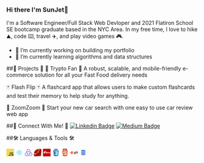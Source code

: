 ### Hi there I'm SunJet👋

I'm a Software Engineer/Full Stack Web Devloper and 2021 Flatiron School SE bootcamp graduate based in the NYC Area. In my free time, I love to hike ⛰️, code ⌨️, travel ✈️, and play video games 🎮.

- 🔭 I’m currently working on building my portfolio
- 🌱 I’m currently learning algorithms and data structures

##🎨 Projects 🎨
🍔 Trypto Fan 🍔
A robust, scalable, and mobile-friendly e-commerce solution for all your Fast Food delivery needs

🃏 Flash Flip 🃏
A flashcard app that allows users to make custom flashcards and test their memory to help study for anything. 

🚗 ZoomZoom 🚗
Start your new car search with one easy to use car review web app 

##🤝 Connect With Me! 🤝
[![Linkedin Badge](https://img.shields.io/badge/-LinkedIn-blue?style=flat&logo=Linkedin&logoColor=white&link=https://www.linkedin.com/in/sunjetliu/)](https://www.linkedin.com/in/sunjetliu/)
[![Medium Badge](https://img.shields.io/badge/-Medium-black?style=flat&logo=Medium&logoColor=white&link=https://sunjetliu.medium.com//)](https://sunjetliu.medium.com/)

##🛠 Languages & Tools 🛠

<code><img height="20" src="https://raw.githubusercontent.com/github/explore/80688e429a7d4ef2fca1e82350fe8e3517d3494d/topics/javascript/javascript.png"></code>
<code><img height="20" src="https://raw.githubusercontent.com/github/explore/80688e429a7d4ef2fca1e82350fe8e3517d3494d/topics/react/react.png"></code>
<code><img height="20" src="https://raw.githubusercontent.com/github/explore/80688e429a7d4ef2fca1e82350fe8e3517d3494d/topics/redux/redux.png"></code>
<code><img height="20" src="https://raw.githubusercontent.com/github/explore/80688e429a7d4ef2fca1e82350fe8e3517d3494d/topics/ruby/ruby.png"></code>
<code><img height="20" src="https://raw.githubusercontent.com/github/explore/80688e429a7d4ef2fca1e82350fe8e3517d3494d/topics/rails/rails.png"></code>
<code><img height="20" src="https://raw.githubusercontent.com/github/explore/80688e429a7d4ef2fca1e82350fe8e3517d3494d/topics/css/css.png"></code>
<code><img height="20" src="https://raw.githubusercontent.com/github/explore/80688e429a7d4ef2fca1e82350fe8e3517d3494d/topics/html/html.png"></code>
<code><img height="20" src="https://raw.githubusercontent.com/github/explore/80688e429a7d4ef2fca1e82350fe8e3517d3494d/topics/git/git.png"></code>
<code><img height="20" src="https://raw.githubusercontent.com/github/explore/80688e429a7d4ef2fca1e82350fe8e3517d3494d/topics/sql/sql.png"></code>
        
